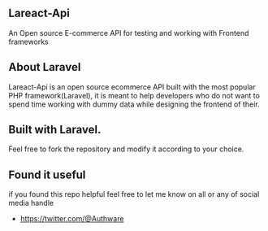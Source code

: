 ## Lareact-Api
An Open source E-commerce API for testing and working with Frontend frameworks

## About Laravel

Lareact-Api is an open source ecommerce API built with the most popular PHP framework(Laravel), it is meant to help developers who do not want to spend time working with dummy data while designing the frontend of their.

## Built with Laravel.

Feel free to fork the repository and modify it according to your choice.

## Found it useful
if you found this repo helpful feel free to let me know on all or any of social media handle
- https://twitter.com/@Authware

